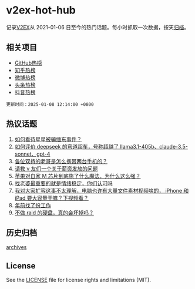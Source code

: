 # v2ex-hot-hub

 记录[V2EX](https://www.v2ex.com/)从 2021-01-06 日至今的热门话题。每小时抓取一次数据，按天[归档](archives)。
 
 ## 相关项目

- [GitHub热榜](https://github.com/lonnyzhang423/github-hot-hub)
- [知乎热榜](https://github.com/lonnyzhang423/zhihu-hot-hub)
- [微博热榜](https://github.com/lonnyzhang423/weibo-hot-hub)
- [头条热榜](https://github.com/lonnyzhang423/toutiao-hot-hub)
- [抖音热榜](https://github.com/lonnyzhang423/douyin-hot-hub)


 `更新时间：2025-01-08 12:14:00 +0800`

## 热议话题

1. [如何看待星星被骗缅东事件？](https://www.v2ex.com/t/1103371)
1. [如何评价 deepseek 的弯道超车，号称超越了 llama3.1-405b、claude-3.5-sonnet、gpt-4](https://www.v2ex.com/t/1103363)
1. [各位双持的老哥是怎么携带两台手机的？](https://www.v2ex.com/t/1103181)
1. [请教 v 友们一个关于薪资发放的问题](https://www.v2ex.com/t/1103279)
1. [苹果对自家 M 芯片到底施了什么魔法，为什么这么强？](https://www.v2ex.com/t/1103173)
1. [找老婆最重要的就是情绪稳定，你们认可吗](https://www.v2ex.com/t/1103419)
1. [我对大家扩容这事不太理解，电脑也许有大量文件素材视频啥的， iPhone 和 iPad 要大容量干嘛？下视频看？](https://www.v2ex.com/t/1103224)
1. [年前找了份工作](https://www.v2ex.com/t/1103184)
1. [不做 raid 的硬盘，真的会坏掉吗？](https://www.v2ex.com/t/1103334)

## 历史归档

[archives](archives)

## License

See the [LICENSE](LICENSE) file for license rights and limitations (MIT).
